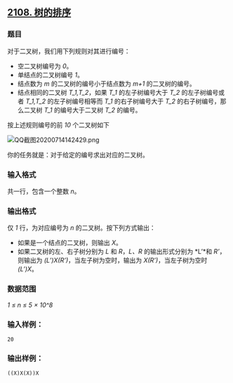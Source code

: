 ## [2108. 树的排序](https://www.acwing.com/problem/content/2110/)

### 题目

对于二叉树，我们用下列规则对其进行编号：

- 空二叉树编号为 *0*。
- 单结点的二叉树编号 *1*。
- 结点数为 *m* 的二叉树的编号小于结点数为 *m+1* 的二叉树的编号。
- 结点相同的二叉树 *T_1,T_2*，如果 *T_1* 的左子树编号大于 *T_2* 的左子树编号或者 *T_1,T_2* 的左子树编号相等而 *T_1* 的右子树编号大于 *T_2* 的右子树编号，那么二叉树 *T_1* 的编号大于二叉树 *T_2* 的编号。

按上述规则编号的前 *10* 个二叉树如下

 ![QQ截图20200714142429.png](https://cdn.acwing.com/media/article/image/2020/07/14/19_b309abb4c5-QQ截图20200714142429.png)

你的任务就是：对于给定的编号求出对应的二叉树。

### 输入格式

共一行，包含一个整数 *n*。

### 输出格式

仅 *1* 行，为对应编号为 *n* 的二叉树。按下列方式输出：

- 如果是一个结点的二叉树，则输出 *X*。
- 如果二叉树的左、右子树分别为 *L* 和 *R*，*L、R* 的输出形式分别为 *L’*和 *R’*，则输出为 *(L’)X(R’)*，当左子树为空时，输出为 *X(R’)*，当左子树为空时 *(L’)X*。

### 数据范围

*1 ≤ n ≤ 5 × 10^8*

### 输入样例：

```
20
```

### 输出样例：

```
((X)X(X))X
```
